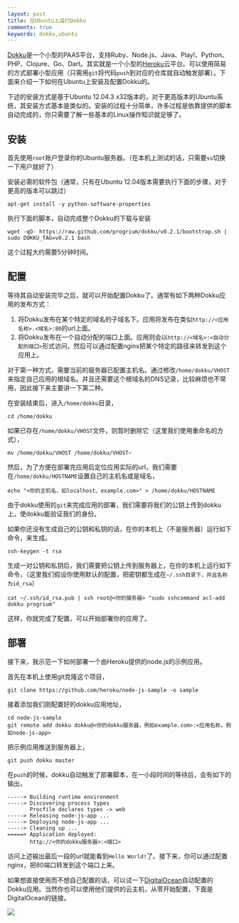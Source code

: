 ```yaml
---
layout: post
title: 在Ubuntu上运行Dokku
comments: true
keywords: dokku,ubuntu
---
```


[Dokku][1]是一个小型的PAAS平台，支持Ruby、Node.js、Java、Play!、Python、PHP、Clojure、Go、Dart。其实就是一个小型的[Heroku][2]云平台。可以使用简易的方式部署小型应用（只需用`git`将代码`push`到对应的仓库就自动触发部署）。下面来介绍一下如何在Ubuntu上安装及配置Dokku的。

下述的安装方式是基于Ubuntu 12.04.3 x32版本的，对于更高版本的Ubuntu系统，其安装方式基本是类似的。安装的过程十分简单，许多过程是依靠提供的脚本自动完成的，你只需要了解一些基本的Linux操作知识就足够了。

## 安装

首先使用`root`账户登录你的Ubuntu服务器。（在本机上测试的话，只需要`su`切换一下用户就好了）

安装必需的软件包（通常，只有在Ubuntu 12.04版本需要执行下面的步骤，对于更高的版本可以跳过）

    apt-get install -y python-software-properties
    

执行下面的脚本，自动完成整个Dokku的下载与安装

    wget -qO- https://raw.github.com/progrium/dokku/v0.2.1/bootstrap.sh | sudo DOKKU_TAG=v0.2.1 bash
    

这个过程大约需要5分钟时间。

## 配置

等待其自动安装完毕之后，就可以开始配置Dokku了。通常有如下两种Dokku应用的发布方式：

1.  将Dokku发布在某个特定的域名的子域名下。应用将发布在类似`http://<应用名称>.<域名>:80`的url上面。
2.  将Dokku发布在一个自动分配的端口上面。应用则会以`http://<域名>:<自动分配的端口>`形式访问，然后可以通过配置nginx把某个特定的路径来转发到这个应用上。

对于第一种方式，需要当前的服务器已配置主机名。通过修改`/home/dokku/VHOST`来指定自己应用的根域名。并且还需要这个根域名的DNS记录，比较麻烦也不常用，因此接下来主要讲一下第二种。

在安装结束后，进入`/home/dokku`目录，

    cd /home/dokku
    

如果已存在`/home/dokku/VHOST`文件，则暂时删除它（这里我们使用重命名的方式），

    mv /home/dokku/VHOST /home/dokku/VHOST~
    

然后，为了方便在部署完应用后定位应用实际的url，我们需要在`/home/dokku/HOSTNAME`设置自己的主机名或是域名，

    echo "<你的主机名，如localhost、example.com>" > /home/dokku/HOSTNAME
    

由于dokku使用的`git`来完成应用的部署，我们需要将我们的公钥上传到dokku上，使dokku能验证我们的身份。

如果你还没有生成自己的公钥和私钥的话，在你的本机上（不是服务器）运行如下命令，来生成。

    ssh-keygen -t rsa
    

生成一对公钥和私钥后，我们需要把公钥上传到服务器上，在你的本机上运行如下命令，（这里我们假设你使用默认的配置，把密钥都生成在`~/.ssh目录下，并且名称为id_rsa`）

    cat ~/.ssh/id_rsa.pub | ssh root@<你的服务器> "sudo sshcommand acl-add dokku progrium"
    

这样，你就完成了配置，可以开始部署你的应用了。

## 部署

接下来，我示范一下如何部署一个由Heroku提供的node.js的示例应用。

首先在本机上使用git克隆这个项目，

    git clone https://github.com/heroku/node-js-sample -o sample
    

接着添加我们刚配置好的dokku应用地址，

    cd node-js-sample
    git remote add dokku dokku@<你的dokku服务器，例如example.com>:<应用名称，例如node-js-app>
    

把示例应用推送到服务器上，

    git push dokku master
    

在`push`的时候，dokku自动触发了部署脚本，在一小段时间的等待后，会有如下的输出，

    -----> Building runtime environment
    -----> Discovering process types
           Procfile declares types -> web
    -----> Releasing node-js-app ...
    -----> Deploying node-js-app ...
    -----> Cleaning up ...
    =====> Application deployed:
           http://<你的dokku服务器>:<端口>
    

访问上述输出最后一段的url就能看到`Hello World!`了。接下来，你可以通过配置nginx，把80端口转发到这个端口上来。

如果想直接使用而不想自己配置的话，可以试一下[DigitalOcean][3]自动配置的Dokku应用。当然你也可以使用他们提供的云主机，从零开始配置，下面是DigitalOcean的链接。

[![][4]][3]

 [1]: https://github.com/progrium/dokku
 [2]: https://www.heroku.com/
 [3]: https://www.digitalocean.com/?refcode=94565696c539
 [4]: /images/ssd-virtual-servers-banner-2-728x90.jpg
